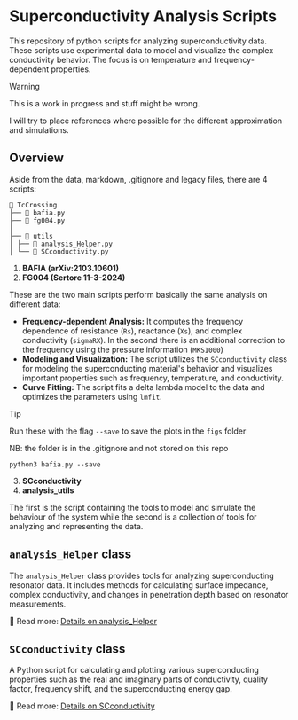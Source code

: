 # Superconductivity Analysis Scripts

This repository of python scripts for analyzing superconductivity data.
These scripts use experimental data to model and visualize the complex conductivity behavior.
The focus is on temperature and frequency-dependent properties.

> [!WARNING]
>
> This is a work in progress and stuff might be wrong. 
>
> I will try to place references where possible for the different approximation and simulations.

## Overview

Aside from the data, markdown, .gitignore and legacy files, there are 4 scripts:

```
📁 TcCrossing
├── 🐍 bafia.py
├── 🐍 fg004.py
│
├── 📁 utils
│ ├── 🐍 analysis_Helper.py
│ └── 🐍 SCconductivity.py
```

1. **BAFIA (arXiv:2103.10601)**  
2. **FG004 (Sertore 11-3-2024)**

These are the two main scripts perform basically the same analysis on different data:

- **Frequency-dependent Analysis:** It computes the frequency dependence of resistance (`Rs`), reactance (`Xs`), and complex conductivity (`sigmaRX`). In the second there is an additional correction to the frequency using the pressure information (`MKS1000`)
- **Modeling and Visualization:** The script utilizes the `SCconductivity` class for modeling the superconducting material's behavior and visualizes important properties such as frequency, temperature, and conductivity.
- **Curve Fitting:** The script fits a delta lambda model to the data and optimizes the parameters using `lmfit`.

> [!TIP]
> Run these with the flag `--save` to save the plots in the `figs` folder
>
> NB: the folder is in the .gitignore and not stored on this repo
> ```
> python3 bafia.py --save
> ```

3. **SCconductivity**
4. **analysis_utils**

The first is the script containing the tools to model and simulate the behaviour of the system while the second is a collection of tools for analyzing and representing the data.

## `analysis_Helper` class

The `analysis_Helper` class provides tools for analyzing superconducting resonator data. 
It includes methods for calculating surface impedance, complex conductivity, and changes in penetration depth based on resonator measurements.

📖 Read more: [Details on analysis_Helper](docs/analysis_Helper.md)


## `SCconductivity` class

A Python script for calculating and plotting various superconducting properties such as the real and imaginary parts of conductivity, quality factor, frequency shift, and the superconducting energy gap.

📖 Read more: [Details on SCconductivity](docs/SCconductivity.md)